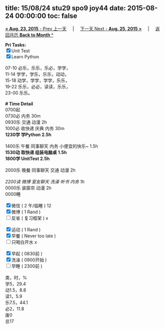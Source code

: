 title: 15/08/24 stu29 spo9 joy44
date: 2015-08-24 00:00:00
toc: false
---
[**< Aug. 23, 2015** - Prev 上一天](/lifelogs/2015/08/d23.html) &nbsp; &nbsp; | &nbsp; &nbsp; [下一天 Next - **Aug. 25, 2015 >**](/lifelogs/2015/08/d25.html) &nbsp; &nbsp; |  &nbsp; &nbsp; [返回月历 **Back to Month ^**](/lifelogs/2015/08/index.html)
<br/><div><strong>Pri Tasks:</strong></div><div><input checked="true" type="checkbox"/>Unit Test</div><div><input checked="true" type="checkbox"/>Learn Python</div><div><br/></div><div>07-10 必乐，乐乐，乐必，学学，</div><div>11-14 学学，学乐，乐乐，动动，</div><div>15-18 动学，学学，学学，乐乐，</div><div>19-22 乐乐，必必，读读，乐乐，</div><div>23-00 乐乐。</div><div><br/></div><div><b># Time Detail</b></div><div>0700起</div><div>0730必 内务 30m</div><div>0930乐 交通 动漫 2h</div><div>1000必 收快递 庆典 内务 30m</div><div><strong>1230学 学Python 2.5h</strong></div><div><br clear="none"/></div><div>1400乐 午餐 同事聊天 内务 小便宜的快乐~ 1.5h</div><div><b>1530动 取快递 组装电脑桌 1.5h</b></div><div><strong>1800学 UnitTest 2</strong><strong>.5h</strong></div><div><br/></div><div>2000乐 晚餐 同事聊天 交通 动漫 2h</div><div><br/></div><div><i>2200读 微博 室友聊天 洗澡 听书 内务 1h</i></div><div>0000乐 装窗帘 动漫 2h</div><div>0000睡</div><div><br/></div><div><input checked="true" type="checkbox"/>微信 ( 2 午/临睡 ) 12</div><div><input checked="true" type="checkbox"/>微博 ( 1 Rand ) </div><div><input type="checkbox"/>反省 ( 复习框架 ) x</div><div><br/></div><div><div><input checked="true" type="checkbox"/>运动 ( 1 Rand ) </div><div><input checked="true" type="checkbox"/>早餐 ( Never too late ) </div></div><div><input type="checkbox"/>只喝白开水 x</div><div><br/></div><div><input checked="true" type="checkbox"/>早起 ( 0830前 ) </div><div><input checked="true" type="checkbox"/>洗澡 ( 0900开始 ) <br/></div><div><input type="checkbox"/>早睡 ( 2300前 ) </div><div><br clear="none"/></div><div>类，时，%</div><div>学5，29.4</div><div>动1.5，8.8<br clear="none"/>读1，5.9<br clear="none"/>乐7.5，44.1<br clear="none"/>必2，11.8<br clear="none"/>废0<br clear="none"/>总17</div>